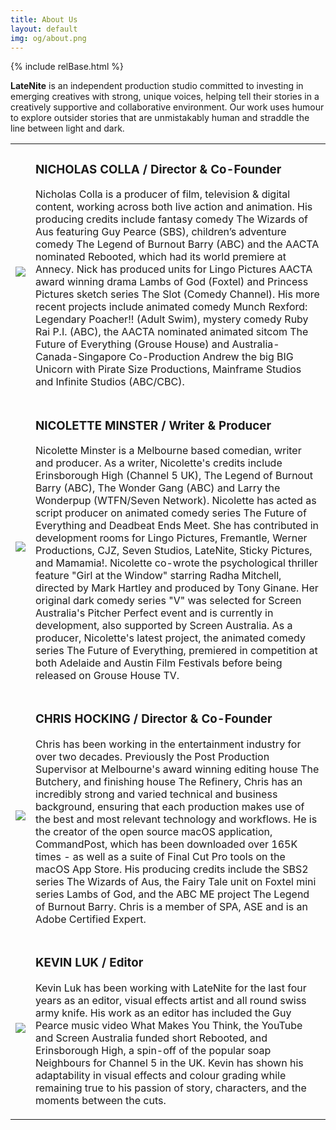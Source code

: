 ```yaml
---
title: About Us
layout: default
img: og/about.png
---
```

{% include relBase.html %}
<section>
    <article id="about-us">
      <p class="header-text" style="margin-bottom:0;margin-top:0;">
        <b class="latenite">LateNite</b> is an independent production studio committed to
        investing in emerging creatives with
        strong, unique voices, helping tell their stories in a creatively supportive and collaborative
        environment. Our work uses humour to explore outsider stories that are unmistakably human and
        straddle the line between light and dark.
      </p>
      <table>
        <tr>
          <td><img class="headshot" src="{{ relBase }}img/headshot/nick.jpg"></td>
          <td>
            <h3>NICHOLAS COLLA / Director & Co-Founder</h3>
            <p>Nicholas Colla is a producer of film, television & digital content, working across both live action and animation. His producing credits include fantasy comedy The Wizards of Aus featuring Guy Pearce (SBS), children’s adventure comedy The Legend of Burnout Barry (ABC) and the AACTA nominated Rebooted, which had its world premiere at Annecy. Nick has produced units for Lingo Pictures AACTA award winning drama Lambs of God (Foxtel) and Princess Pictures sketch series The Slot (Comedy Channel). His more recent projects include animated comedy Munch Rexford: Legendary Poacher!! (Adult Swim), mystery comedy Ruby Rai P.I. (ABC), the AACTA nominated animated sitcom The Future of Everything (Grouse House) and Australia-Canada-Singapore Co-Production Andrew the big BIG Unicorn with Pirate Size Productions, Mainframe Studios and Infinite Studios (ABC/CBC).
            </p>
          </td>
        </tr>
        <tr>
          <td><img class="headshot" src="{{ relBase }}img/headshot/nic.jpg"></td>
          <td>
            <h3>NICOLETTE MINSTER / Writer & Producer</h3>
            <p>Nicolette Minster is a Melbourne based comedian,
              writer and producer. As a writer, Nicolette&#39;s credits
              include Erinsborough High (Channel 5 UK), The Legend
              of Burnout Barry (ABC), The Wonder Gang (ABC) and
              Larry the Wonderpup (WTFN/Seven Network). Nicolette
              has acted as script producer on animated comedy series
              The Future of Everything and Deadbeat Ends Meet. She
              has contributed in development rooms for Lingo
              Pictures, Fremantle, Werner Productions, CJZ, Seven
              Studios, LateNite, Sticky Pictures, and Mamamia!.
              Nicolette co-wrote the psychological thriller feature
              &quot;Girl at the Window&quot; starring Radha Mitchell, directed
              by Mark Hartley and produced by Tony Ginane. Her
              original dark comedy series &quot;V&quot; was selected for
              Screen Australia&#39;s Pitcher Perfect event and is
              currently in development, also supported by Screen
              Australia. As a producer, Nicolette&#39;s latest project,
              the animated comedy series The Future of Everything,
              premiered in competition at both Adelaide and Austin
              Film Festivals before being released on Grouse House TV.
            </p>
          </td>
        </tr>
        <tr>
          <td><img class="headshot" src="{{ relBase }}img/headshot/chris.jpg"></td>
          <td>
            <h3>CHRIS HOCKING / Director & Co-Founder</h3>
            <p>Chris has been working in the entertainment industry for over two decades. Previously the Post Production Supervisor at Melbourne&#39;s award winning editing house The Butchery, and finishing house The Refinery, Chris has an incredibly strong and varied technical and business background, ensuring that each production makes use of the best and most relevant technology and workflows. He is the creator of the open source macOS application, CommandPost, which has been downloaded over 165K times - as well as a suite of Final Cut Pro tools on the macOS App Store. His producing credits include the SBS2 series The Wizards of Aus, the Fairy Tale unit on Foxtel mini series Lambs of God, and the ABC ME project The Legend of Burnout Barry. Chris is a member of SPA, ASE and is an Adobe Certified Expert.
            </p>
          </td>
        </tr>
        <tr>
          <td><img class="headshot" src="{{ relBase }}img/headshot/kevin.jpg"></td>
          <td>
            <h3>KEVIN LUK / Editor</h3>
            <p>
              Kevin Luk has been working with LateNite for the last
              four years as an editor, visual effects artist and
              all round swiss army knife. His work as an editor has
              included the Guy Pearce music video What Makes You
              Think, the YouTube and Screen Australia funded short
              Rebooted, and Erinsborough High, a spin-off of the
              popular soap Neighbours for Channel 5 in the UK. Kevin
              has shown his adaptability in visual effects and
              colour grading while remaining true to his passion of
              story, characters, and the moments between the cuts.</p>
          </td>
        </tr>
      </table>
    </article>
  </section>
